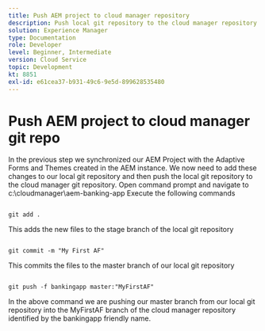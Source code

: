 ```yaml
---
title: Push AEM project to cloud manager repository
description: Push local git repository to the cloud manager repository
solution: Experience Manager
type: Documentation
role: Developer
level: Beginner, Intermediate
version: Cloud Service
topic: Development
kt: 8851
exl-id: e61cea37-b931-49c6-9e5d-899628535480
---
```

# Push AEM project to cloud manager git repo

In the previous step we synchronized our AEM Project with the Adaptive Forms and Themes created in the AEM instance.
We now need to add these changes to our local git repository and then push the local git repository to the cloud manager git repository.
Open command prompt and navigate to c:\cloudmanager\aem-banking-app
Execute the following commands

```

git add .

```

This adds the new files to the stage branch of the local git repository

```

git commit -m "My First AF"

```

This commits the files to the master branch of our local git repository

```

git push -f bankingapp master:"MyFirstAF"

```

In the above command we are pushing our master branch from our local git repository into the MyFirstAF branch of the cloud manager repository identified by the bankingapp friendly name.

